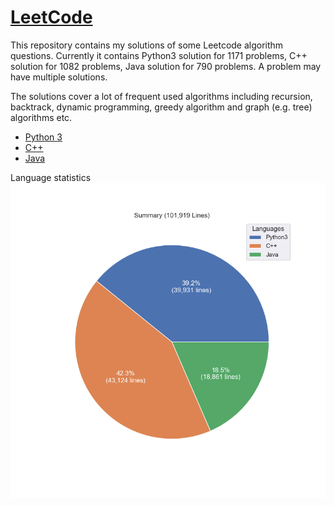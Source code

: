 # [LeetCode](https://leetcode.com/)

This repository contains my solutions of some Leetcode algorithm questions.
Currently it contains Python3 solution for 1171 problems, C++ solution for 1082 problems, Java solution for 790 problems.
A problem may have multiple solutions.

The solutions cover a lot of frequent used algorithms including recursion, backtrack, dynamic programming, greedy algorithm and graph (e.g. tree) algorithms etc.

* [Python 3](python3.md)
* [C++](cpp.md)
* [Java](java.md)

Language statistics
![summary](images/pie.png)
